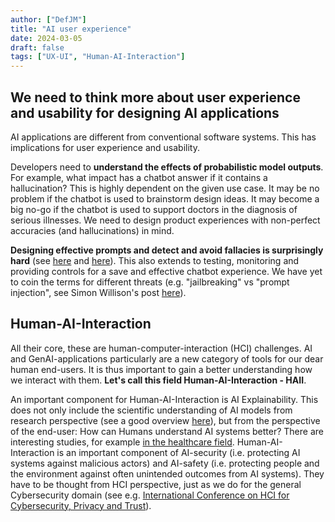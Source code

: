 ```yaml
---
author: ["DefJM"]
title: "AI user experience"
date: 2024-03-05
draft: false 
tags: ["UX-UI", "Human-AI-Interaction"]
---
```



## We need to think more about user experience and usability for designing AI applications

AI applications are different from conventional software systems. This has implications for user experience and usability. 

Developers need to **understand the effects of probabilistic model outputs**. For example, what impact has a chatbot answer if it contains a hallucination? This is highly dependent on the given use case. It may be no problem if the chatbot is used to brainstorm design ideas. It may become a big no-go if the chatbot is used to support doctors in the diagnosis of serious illnesses. We need to design product experiences with non-perfect accuracies (and hallucinations) in mind.

**Designing effective prompts and detect and avoid fallacies is surprisingly hard** (see [here](https://dl.acm.org/doi/10.1145/3544548.3581388) and [here](https://people.eecs.berkeley.edu/~bjoern/papers/zamfirescu-aicats-dis2023.pdf)). This also extends to testing, monitoring and providing controls for a save and effective chatbot experience. We have yet to coin the terms for different threats (e.g. "jailbreaking" vs "prompt injection", see Simon Willison's post [here](https://simonwillison.net/2024/Mar/5/prompt-injection-jailbreaking/)).

## Human-AI-Interaction

All their core, these are human-computer-interaction (HCI) challenges. AI and GenAI-applications particularly are a new category of tools for our dear human end-users. It is thus important to gain a better understanding how we interact with them. **Let's call this field Human-AI-Interaction - HAII**. 

An important component for Human-AI-Interaction is AI Explainability. This does not only include the scientific understanding of AI models from research perspective (see a good overview [here](https://course.aisafetyfundamentals.com/alignment?session=5)), but from the perspective of the end-user: How can Humans understand AI systems better? There are interesting studies, for example [in the healthcare field](https://ieeexplore.ieee.org/document/9614151). Human-AI-Interaction is an important component of AI-security (i.e. protecting AI systems against malicious actors) and AI-safety (i.e. protecting people and the environment against often unintended outcomes from AI systems). They have to be thought from HCI perspective, just as we do for the general Cybersecurity domain (see e.g. [International Conference on HCI for Cybersecurity, Privacy and Trust](https://2023.hci.international/hci-cpt)).